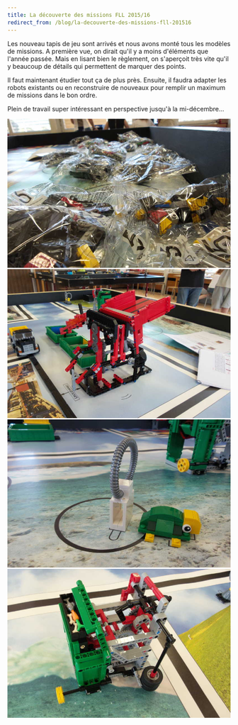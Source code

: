 ```yaml
---
title: La découverte des missions FLL 2015/16
redirect_from: /blog/la-decouverte-des-missions-fll-201516
---
```


Les nouveau tapis de jeu sont arrivés et nous avons monté tous les modèles de missions. A première vue, on dirait qu'il y a moins d'éléments que l'année passée. Mais en lisant bien le règlement, on s'aperçoit très vite qu'il y beaucoup de détails qui permettent de marquer des points.

Il faut maintenant étudier tout ça de plus près. Ensuite, il faudra adapter les robots existants ou en reconstruire de nouveaux pour remplir un maximum de missions dans le bon ordre.

Plein de travail super intéressant en perspective jusqu'à la mi-décembre...

![Photo](/media/posts/2015-08-29-montage-1.jpg)
![Photo](/media/posts/2015-08-29-montage-2.jpg)
![Photo](/media/posts/2015-08-29-montage-3.jpg)
![Photo](/media/posts/2015-08-29-montage-4.jpg)
